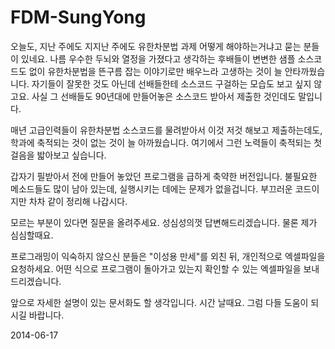 FDM-SungYong
============
오늘도, 지난 주에도 지지난 주에도 유한차분법 과제 어떻게 해야하는거냐고 묻는 분들이 있네요. 나름 우수한 두뇌와 열정을 가졌다고 생각하는 후배들이 변변한 샘플 소스코드도 없이 유한차분법을 뜬구름 잡는 이야기로만 배우느라 고생하는 것이 늘 안타까웠습니다. 자기들이 잘못한 것도 아닌데 선배들한테 소스코드 구걸하는 모습도 보고 싶지 않고요. 사실 그 선배들도 90년대에 만들어놓은 소스코드 받아서 제출한 것인데도 말입니다.

매년 고급인력들이 유한차분법 소스코드를 물려받아서 이것 저것 해보고 제출하는데도, 학과에 축적되는 것이 없는 것이 늘 아까웠습니다. 여기에서 그런 노력들이 축적되는 첫걸음을 밟아보고 싶습니다. 

갑자기 필받아서 전에 만들어 놓았던 프로그램을 급하게 축약한 버전입니다. 불필요한 메소드들도 많이 남아 있는데, 실행시키는 데에는 문제가 없을겁니다. 부끄러운 코드이지만 차차 같이 정리해 나갑시다. 

모르는 부분이 있다면 질문을 올려주세요. 성심성의껏 답변해드리겠습니다. 물론 제가 심심할때요. 

프로그래밍이 익숙하지 않으신 분들은 "이성용 만세"를 외친 뒤, 개인적으로 엑셀파일을 요청하세요. 어떤 식으로 프로그램이 돌아가고 있는지 확인할 수 있는 엑셀파일을 보내드리겠습니다. 

앞으로 자세한 설명이 있는 문서화도 할 생각입니다. 시간 날때요. 그럼 다들 도움이 되시길 바랍니다. 

2014-06-17
